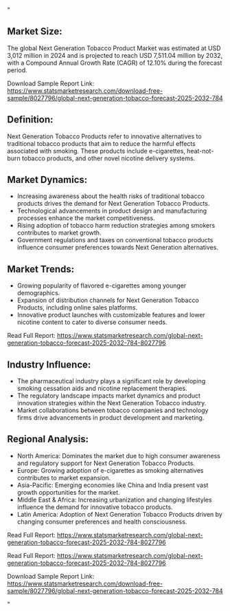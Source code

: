 "<h2>Market Size:</h2>
<p>The global Next Generation Tobacco Product Market was estimated at USD 3,012 million in 2024 and is projected to reach USD 7,511.04 million by 2032, with a Compound Annual Growth Rate (CAGR) of 12.10% during the forecast period.</p>
<p>Download Sample Report Link: <a href='https://www.statsmarketresearch.com/download-free-sample/8027796/global-next-generation-tobacco-forecast-2025-2032-784'>https://www.statsmarketresearch.com/download-free-sample/8027796/global-next-generation-tobacco-forecast-2025-2032-784</a></p>

<h2>Definition:</h2>
<p>Next Generation Tobacco Products refer to innovative alternatives to traditional tobacco products that aim to reduce the harmful effects associated with smoking. These products include e-cigarettes, heat-not-burn tobacco products, and other novel nicotine delivery systems.</p>

<h2>Market Dynamics:</h2>
<ul>
  <li>Increasing awareness about the health risks of traditional tobacco products drives the demand for Next Generation Tobacco Products.</li>
  <li>Technological advancements in product design and manufacturing processes enhance the market competitiveness.</li>
  <li>Rising adoption of tobacco harm reduction strategies among smokers contributes to market growth.</li>
  <li>Government regulations and taxes on conventional tobacco products influence consumer preferences towards Next Generation alternatives.</li>
</ul>

<h2>Market Trends:</h2>
<ul>
  <li>Growing popularity of flavored e-cigarettes among younger demographics.</li>
  <li>Expansion of distribution channels for Next Generation Tobacco Products, including online sales platforms.</li>
  <li>Innovative product launches with customizable features and lower nicotine content to cater to diverse consumer needs.</li>
</ul>
<p>Read Full Report: <a href='https://www.statsmarketresearch.com/global-next-generation-tobacco-forecast-2025-2032-784-8027796'>https://www.statsmarketresearch.com/global-next-generation-tobacco-forecast-2025-2032-784-8027796</a></p>

<h2>Industry Influence:</h2>
<ul>
  <li>The pharmaceutical industry plays a significant role by developing smoking cessation aids and nicotine replacement therapies.</li>
  <li>The regulatory landscape impacts market dynamics and product innovation strategies within the Next Generation Tobacco industry.</li>
  <li>Market collaborations between tobacco companies and technology firms drive advancements in product development and marketing.</li>
</ul>

<h2>Regional Analysis:</h2>
<ul>
  <li>North America: Dominates the market due to high consumer awareness and regulatory support for Next Generation Tobacco Products.</li>
  <li>Europe: Growing adoption of e-cigarettes as smoking alternatives contributes to market expansion.</li>
  <li>Asia-Pacific: Emerging economies like China and India present vast growth opportunities for the market.</li>
  <li>Middle East & Africa: Increasing urbanization and changing lifestyles influence the demand for innovative tobacco products.</li>
  <li>Latin America: Adoption of Next Generation Tobacco Products driven by changing consumer preferences and health consciousness.</li>
</ul>
<p>Read Full Report: <a href='https://www.statsmarketresearch.com/global-next-generation-tobacco-forecast-2025-2032-784-8027796'>https://www.statsmarketresearch.com/global-next-generation-tobacco-forecast-2025-2032-784-8027796</a></p>

<p>Read Full Report: <a href='https://www.statsmarketresearch.com/global-next-generation-tobacco-forecast-2025-2032-784-8027796'>https://www.statsmarketresearch.com/global-next-generation-tobacco-forecast-2025-2032-784-8027796</a></p>
<p>Download Sample Report Link: <a href='https://www.statsmarketresearch.com/download-free-sample/8027796/global-next-generation-tobacco-forecast-2025-2032-784'>https://www.statsmarketresearch.com/download-free-sample/8027796/global-next-generation-tobacco-forecast-2025-2032-784</a></p>"
